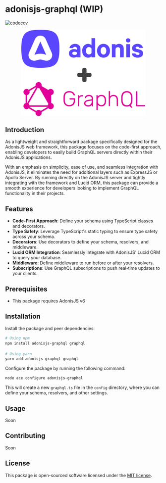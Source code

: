 # adonisjs-graphql (WIP)

[![codecov](https://codecov.io/github/tuanvu0995/adonisjs-graphql/graph/badge.svg?token=MS5XM1U2I1)](https://codecov.io/github/tuanvu0995/adonisjs-graphql)

<p align="center">
<img src="https://raw.githubusercontent.com/tuanvu0995/adonisjs-graphql/main/docs/img/adonis-graphql.png" width="400px" alt="Adonis Graphql">
</p>

## Introduction

As a lightweight and straightforward package specifically designed for the AdonisJS web framework, this package focuses on the code-first approach, enabling developers to easily build GraphQL servers directly within their AdonisJS applications.

With an emphasis on simplicity, ease of use, and seamless integration with AdonisJS, it eliminates the need for additional layers such as ExpressJS or Apollo Server. By running directly on the AdonisJS server and tightly integrating with the framework and Lucid ORM, this package can provide a smooth experience for developers looking to implement GraphQL functionality in their projects.

## Features

- **Code-First Approach**: Define your schema using TypeScript classes and decorators.
- **Type Safety**: Leverage TypeScript's static typing to ensure type safety across your schema.
- **Decorators**: Use decorators to define your schema, resolvers, and middleware.
- **Lucid ORM Integration**: Seamlessly integrate with AdonisJS' Lucid ORM to query your database.
- **Middleware**: Define middleware to run before or after your resolvers.
- **Subscriptions**: Use GraphQL subscriptions to push real-time updates to your clients.

## Prerequisites

- This package requires AdonisJS v6

## Installation

Install the package and peer dependencies:

```bash
# Using npm
npm install adonisjs-graphql graphql

# Using yarn
yarn add adonisjs-graphql graphql
```

Configure the package by running the following command:

```bash
node ace configure adonisjs-graphql
```

This will create a new `graphql.ts` file in the `config` directory, where you can define your schema, resolvers, and other settings.

## Usage

Soon

## Contributing

Soon

## License

This package is open-sourced software licensed under the [MIT license](license.md).
